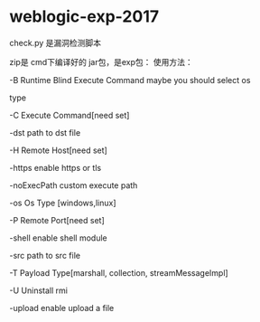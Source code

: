 # weblogic-exp-2017
check.py 是漏洞检测脚本
 
zip是 cmd下编译好的 jar包，是exp包：
 使用方法：

-B Runtime Blind Execute Command maybe you should select os

type

-C <arg> Execute Command[need set]

-dst <arg> path to dst file

-H <arg> Remote Host[need set]

-https enable https or tls

-noExecPath custom execute path

-os <arg> Os Type [windows,linux]

-P <arg> Remote Port[need set]

-shell enable shell module

-src <arg> path to src file

-T <arg> Payload Type[marshall, collection, streamMessageImpl]

-U Uninstall rmi

-upload enable upload a file
